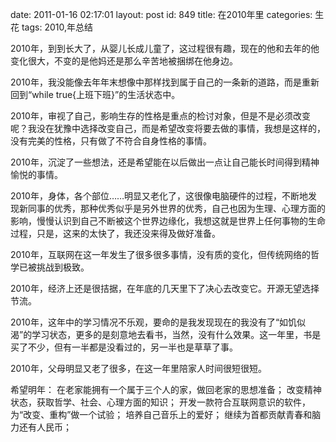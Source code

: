 date: 2011-01-16 02:17:01
layout: post
id: 849
title: 在2010年里
categories: 生花
tags: 2010,年总结

2010年，到到长大了，从婴儿长成儿童了，这过程很有趣，现在的他和去年的他变化很大，不变的是他妈还是那么辛苦地被捆绑在他身边。

2010年，我没能像去年年末想像中那样找到属于自己的一条新的道路，而是重新回到“while true{上班下班}”的生活状态中。

2010年，审视了自己，影响生存的性格是重点的检讨对象，但是不是必须改变呢？我没在犹豫中选择改变自己，而是希望改变将要去做的事情，我想是这样的，没有完美的性格，只有做了不符合自身性格的事情。

2010年，沉淀了一些想法，还是希望能在以后做出一点让自己能长时间得到精神愉悦的事情。

2010年，身体，各个部位……明显又老化了，这很像电脑硬件的过程，不断地发现新同事的优秀，那种优秀似乎是另外世界的优秀，自己也因为生理、心理方面的影响，慢慢认识到自己不断被这个世界边缘化，我想这就是世界上任何事物的生命过程，只是，这来的太快了，我还没来得及做好准备。

2010年，互联网在这一年发生了很多很多事情，没有质的变化，但传统网络的哲学已被挑战到极致。

2010年，经济上还是很拮据，在年底的几天里下了决心去改变它。开源无望选择节流。

2010年，这年中的学习情况不乐观，要命的是我发现现在的我没有了“如饥似渴”的学习状态，更多的是刻意地去看书，当然，没有什么效果。这一年里，书是买了不少，但有一半都是没看过的，另一半也是草草了事。

2010年，父母明显又老了很多，在这一年里陪家人时间很短很短。

希望明年：
在老家能拥有一个属于三个人的家，做回老家的思想准备；
改变精神状态，获取哲学、社会、心理方面的知识；
开发一款符合互联网意识的软件，为“改变、重构”做一个试验；
培养自己音乐上的爱好；
继续为首都贡献青春和脑力还有人民币；
